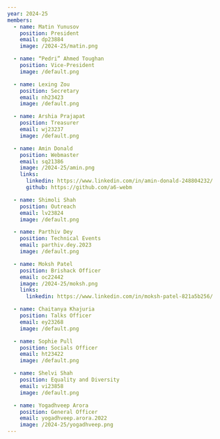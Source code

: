 ```yaml
---
year: 2024-25
members:
  - name: Matin Yunusov
    position: President
    email: dp23884
    image: /2024-25/matin.png

  - name: “Pedri” Ahmed Toughan
    position: Vice-President
    image: /default.png

  - name: Lexing Zou
    position: Secretary
    email: nh23423
    image: /default.png

  - name: Arshia Prajapat
    position: Treasurer
    email: wj23237
    image: /default.png

  - name: Amin Donald
    position: Webmaster
    email: sq21386
    image: /2024-25/amin.png
    links:
      linkedin: https://www.linkedin.com/in/amin-donald-248804232/
      github: https://github.com/a6-webm

  - name: Shimoli Shah
    position: Outreach
    email: lv23824
    image: /default.png

  - name: Parthiv Dey
    position: Technical Events
    email: parthiv.dey.2023
    image: /default.png

  - name: Moksh Patel
    position: Brishack Officer
    email: oc22442
    image: /2024-25/moksh.png
    links:
      linkedin: https://www.linkedin.com/in/moksh-patel-821a5b256/

  - name: Chaitanya Khajuria
    position: Talks Officer
    email: ey23268
    image: /default.png

  - name: Sophie Pull
    position: Socials Officer
    email: ht23422
    image: /default.png

  - name: Shelvi Shah
    position: Equality and Diversity
    email: vi23858
    image: /default.png

  - name: Yogadhveep Arora
    position: General Officer
    email: yogadhveep.arora.2022
    image: /2024-25/yogadhveep.png
---
```


